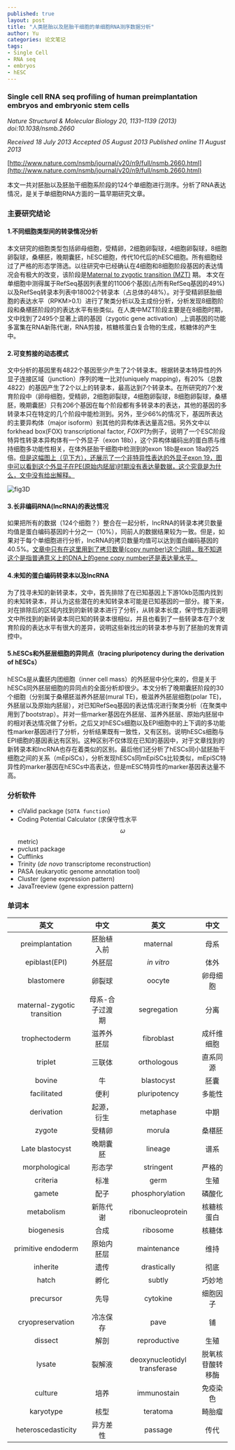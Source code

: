 ```yaml
---
published: true
layout: post
title: "人类胚胎以及胚胎干细胞的单细胞RNA测序数据分析"
author: Yu
categories: 论文笔记
tags:
- Single Cell
- RNA seq
- embryos
- hESC
---
```


### Single cell RNA seq profiling of human preimplantation embryos and embryonic stem cells

*Nature Structural & Molecular Biology 20, 1131–1139 (2013) doi:10.1038/nsmb.2660*

*Received 18 July 2013 Accepted 05 August 2013 Published online 11 August 2013*

[http://www.nature.com/nsmb/journal/v20/n9/full/nsmb.2660.html](http://www.nature.com/nsmb/journal/v20/n9/full/nsmb.2660.html)

本文一共对胚胎以及胚胎干细胞系阶段的124个单细胞进行测序。分析了RNA表达情况，是关于单细胞RNA方面的一篇早期研究文章。

### 主要研究结论

#### 1.不同细胞类型间的转录情况分析

本文研究的细胞类型包括卵母细胞，受精卵，2细胞卵裂球，4细胞卵裂球，8细胞卵裂球，桑椹胚，晚期囊胚，hESC细胞，传代10代后的hESC细胞。所有细胞经过了严格的形态学筛选。以往研究中已经确认在4细胞和8细胞阶段基因的表达情况会有极大的改变，该阶段是[Maternal to zygotic transition (MZT)](https://en.wikipedia.org/wiki/Maternal_to_zygotic_transition) 期。
本文在单细胞中测得属于RefSeq基因列表里的11006个基因(占所有RefSeq基因的49%)以及RefSeq转录本列表中18002个转录本（占总体的48%）。对于受精卵胚胎细胞的表达水平（RPKM>0.1）进行了聚类分析以及主成份分析，分析发现8细胞阶段和桑椹胚阶段的的表达水平有些类似。在人类中MZT阶段主要是在8细胞时期，文中找到了2495个显著上调的基因（zygotic gene activation）,上调基因的功能多富集在RNA新陈代谢，RNA剪接，核糖核蛋白复合物的生成，核糖体的产生中。

#### 2.可变剪接的动态模式

文中分析的基因里有4822个基因至少产生了2个转录本。根据转录本特异性的外显子连接区域（junction）序列的唯一比对(uniquely mapping)，有20%（总数4822）的基因产生了2个以上的转录本，最高达到7个转录本。在所研究的7个发育阶段中（卵母细胞，受精卵，2细胞卵裂球，4细胞卵裂球，8细胞卵裂球，桑椹胚，晚期囊胚）只有206个基因在每个阶段都有多转录本的表达，其他的基因的多转录本只在特定的几个阶段中能检测到。另外，至少66%的情况下，基因所表达的主要异构体（major isoform）别其他的异构体表达量高2倍。另外文中以forkhead box(FOX) transcriptional factor, *FOXP1*为例子，说明了一个ESC阶段特异性转录本异构体有一个外显子（exon 18b），这个异构体编码出的蛋白质与维持细胞多功能性相关，在体外胚胎干细胞中检测到的exon 18b是exon 18a的25倍。<u>但是这幅图上（见下方），还展示了一个非特异性表达的外显子exon 19，图中可以看到这个外显子在PE(原始内胚层)时期没有表达量数据，这个究竟是为什么，文中没有给出解释。</u>

![fig3D](http://i.imgur.com/fEuROLV.png)

#### 3.长非编码RNA(lncRNA)的表达情况

如果把所有的数据（124个细胞？）整合在一起分析，lncRNA的转录本拷贝数量均值是蛋白编码基因的十分之一（10%），同前人的数据结果较为一致。但是，如果对于每个单细胞进行分析，lncRNA的拷贝数量均值可以达到蛋白编码基因的40.5%。<u>文章中只有在这里用到了拷贝数量(copy number)这个词组，我不知道这个是指普通意义上的DNA上的gene copy number还是表达量水平。</u>

#### 4.未知的蛋白编码转录本以及lncRNA

为了找寻未知的新转录本，文中，首先排除了在已知基因上下游10kb范围内找到的未知转录本，并认为这些潜在的未知转录本可能是已知基因的一部分。接下来，对在排除后的区域内找到的新转录本进行了分析，从转录本长度，保守性方面说明文中所找到的新转录本同已知的转录本很相似，并且也看到了一些转录本在7个发育阶段的表达水平有很大的差异，说明这些新找出的转录本参与到了胚胎的发育调控中。

#### 5.hESCs和外胚层细胞的异同点（tracing pluripotency during the derivation of hESCs）

hESCs是从囊胚内团细胞（inner cell mass）的外胚层中分化来的，但是关于hESCs同外胚层细胞的异同点的全面分析却很少。本文分析了晚期囊胚阶段的30个细胞（分别属于桑椹胚滋养外胚层(mural TE)，极滋养外胚层细胞(polar TE)，外胚层以及原始内胚层），对已知RefSeq基因的表达情况进行聚类分析（在聚类中用到了bootstrap）。并对一些marker基因在外胚层、滋养外胚层、原始内胚层中的相对表达情况做了分析。之后又对hESCs细胞以及EPI细胞中的上下调的多功能性marker基因进行了分析，分析结果既有一致性，又有区别。说明hESCs细胞与EPI细胞的基因表达有区别。这种区别不仅体现在已知的基因中，对于文章找到的新转录本和lncRNA也存在着类似的区别。最后他们还分析了hESCs同小鼠胚胎干细胞之间的关系（mEpiSCs），分析发现hESCs同mEpiSCs比较类似，mEpiSC特异性的marker基因在hESCs中高表达，但是mESC特异性的marker基因表达量不高。

### 分析软件

- clValid package (`SOTA function`)
- Coding Potential Calculator (求保守性水平 $$\omega$$ metric)
- pvclust package
- Cufflinks
- Trinity (*de novo* transcriptome reconstruction)
- PASA (eukaryotic genome annotation tool)
- Cluster (gene expression pattern)
- JavaTreeview (gene expression pattern)

### 单词本

|英文|中文|英文|中文|
|:----:|:----:|:----:|:----:|
|preimplantation|胚胎植入前|maternal|母系|
|epiblast(EPI)|外胚层|*in vitro*|体外|
|blastomere|卵裂球|oocyte|卵母细胞|
|maternal-zygotic transition|母系-合子过渡期|segregation|分离|
|trophectoderm|滋养外胚层|fibroblast|成纤维细胞|
|triplet|三联体|orthologous|直系同源|
|bovine|牛|blastocyst|胚囊|
|facilitated|便利|pluripotency|多能性|
|derivation|起源，衍生|metaphase|中期|
|zygote|受精卵|morula|桑椹胚|
|Late blastocyst|晚期囊胚|lineage|谱系|
|morphological|形态学|stringent|严格的|
|criteria|标准|germ|生殖|
|gamete|配子|phosphorylation|磷酸化|
|metabolism|新陈代谢|ribonucleoprotein|核糖核蛋白|
|biogenesis|合成|ribosome|核糖体|
|primitive endoderm|原始内胚层|maintenance|维持|
|inherite|遗传|drastically|彻底|
|hatch|孵化|subtly|巧妙地|
|precursor|先导|cytokine|细胞因子|
|cryopreservation|冷冻保存|pave|铺|
|dissect|解剖|reproductive|生殖|
|lysate|裂解液|deoxynucleotidyl transferase|脱氧核苷酸转移酶|
|culture|培养|immunostain|免疫染色|
|karyotype|核型|teratoma|畸胎瘤|
|heteroscedasticity|异方差性|passage|传代|




